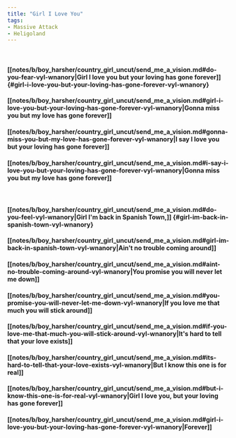 ```yaml
---
title: "Girl I Love You"
tags:
- Massive Attack
- Heligoland
---
```

&nbsp;
#### [[notes/b/boy_harsher/country_girl_uncut/send_me_a_vision.md#do-you-fear-vyl-wnanory|Girl I love you but your loving has gone forever]] {#girl-i-love-you-but-your-loving-has-gone-forever-vyl-wnanory}
#### [[notes/b/boy_harsher/country_girl_uncut/send_me_a_vision.md#girl-i-love-you-but-your-loving-has-gone-forever-vyl-wnanory|Gonna miss you but my love has gone forever]]
#### [[notes/b/boy_harsher/country_girl_uncut/send_me_a_vision.md#gonna-miss-you-but-my-love-has-gone-forever-vyl-wnanory|I say I love you but your loving has gone forever]]
#### [[notes/b/boy_harsher/country_girl_uncut/send_me_a_vision.md#i-say-i-love-you-but-your-loving-has-gone-forever-vyl-wnanory|Gonna miss you but my love has gone forever]]
&nbsp;
#### [[notes/b/boy_harsher/country_girl_uncut/send_me_a_vision.md#do-you-feel-vyl-wnanory|Girl I'm back in Spanish Town,]] {#girl-im-back-in-spanish-town-vyl-wnanory}
#### [[notes/b/boy_harsher/country_girl_uncut/send_me_a_vision.md#girl-im-back-in-spanish-town-vyl-wnanory|Ain't no trouble coming around]]
#### [[notes/b/boy_harsher/country_girl_uncut/send_me_a_vision.md#aint-no-trouble-coming-around-vyl-wnanory|You promise you will never let me down]]
#### [[notes/b/boy_harsher/country_girl_uncut/send_me_a_vision.md#you-promise-you-will-never-let-me-down-vyl-wnanory|If you love me that much you will stick around]]
#### [[notes/b/boy_harsher/country_girl_uncut/send_me_a_vision.md#if-you-love-me-that-much-you-will-stick-around-vyl-wnanory|It's hard to tell that your love exists]]
#### [[notes/b/boy_harsher/country_girl_uncut/send_me_a_vision.md#its-hard-to-tell-that-your-love-exists-vyl-wnanory|But I know this one is for real]]
#### [[notes/b/boy_harsher/country_girl_uncut/send_me_a_vision.md#but-i-know-this-one-is-for-real-vyl-wnanory|Girl I love you, but your loving has gone forever]]
#### [[notes/b/boy_harsher/country_girl_uncut/send_me_a_vision.md#girl-i-love-you-but-your-loving-has-gone-forever-vyl-wnanory|Forever]]
